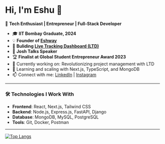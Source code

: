 # Hi, I'm Eshu 👋

🚀 **Tech Enthusiast | Entrepreneur | Full-Stack Developer**

- 🎓 **IIT Bombay Graduate, 2024**
- 💡 **Founder of [Eshway](https://www.eshway.com)**
- 🔧 **Buliding [Live Tracking Dashboard (LTD)](https://ltd.eshway.com)**
- 🎤 **Josh Talks Speaker**
- 🏆 **Finalist at Global Student Entrepreneur Award 2023**
- 🔭 Currently working on: Revolutionizing project management with LTD
- 🌱 Learning and scaling with Next.js, TypeScript, and MongoDB
- 📫 Connect with me: [LinkedIn](https://www.linkedin.com/in/eshller/) | [Instagram](https://instagram.com/eshller)

---

### 🛠️ **Technologies I Work With**
- **Frontend**: React, Next.js, Tailwind CSS
- **Backend**: Node.js, Express.js, FastAPI, Django
- **Database**: MongoDB, MySQL, PostgreSQL
- **Tools**: Git, Docker, Postman

---


[![Top Langs](https://github-readme-stats.vercel.app/api/top-langs/?username=eshller&layout=compact)](https://github.com/eshller)

